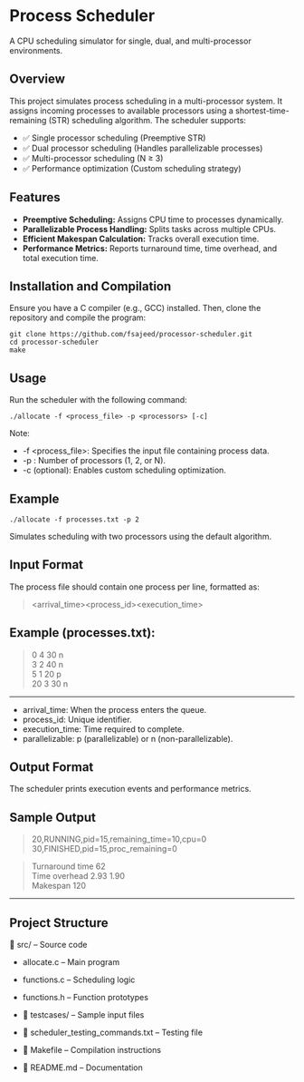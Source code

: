 # Process Scheduler
A CPU scheduling simulator for single, dual, and multi-processor environments.

## Overview
This project simulates process scheduling in a multi-processor system. It assigns incoming processes to available processors using a shortest-time-remaining (STR) scheduling algorithm. The scheduler supports:
- ✅ Single processor scheduling (Preemptive STR)
- ✅ Dual processor scheduling (Handles parallelizable processes)
- ✅ Multi-processor scheduling (N ≥ 3)
- ✅ Performance optimization (Custom scheduling strategy)

## Features
- **Preemptive Scheduling:** Assigns CPU time to processes dynamically.
- **Parallelizable Process Handling:** Splits tasks across multiple CPUs.
- **Efficient Makespan Calculation:** Tracks overall execution time.
- **Performance Metrics:** Reports turnaround time, time overhead, and total execution time.

## Installation and Compilation
Ensure you have a C compiler (e.g., GCC) installed. Then, clone the repository and compile the program:
```
git clone https://github.com/fsajeed/processor-scheduler.git  
cd processor-scheduler  
make
```

## Usage
Run the scheduler with the following command:
```
./allocate -f <process_file> -p <processors> [-c]
```
Note:
* -f <process_file>: Specifies the input file containing process data.
* -p <processors>: Number of processors (1, 2, or N).
* -c (optional): Enables custom scheduling optimization.

## Example
```
./allocate -f processes.txt -p 2
```
Simulates scheduling with two processors using the default algorithm.

## Input Format
The process file should contain one process per line, formatted as:
> <arrival_time><process_id><execution_time><parallelizable>

Example (processes.txt):
----------
> 0 4 30 n  
> 3 2 40 n  
> 5 1 20 p  
> 20 3 30 n
----------
* arrival_time: When the process enters the queue.
* process_id: Unique identifier.
* execution_time: Time required to complete.
* parallelizable: p (parallelizable) or n (non-parallelizable).

## Output Format
The scheduler prints execution events and performance metrics.

Sample Output
-----------------------------------------
> 20,RUNNING,pid=15,remaining_time=10,cpu=0  
> 30,FINISHED,pid=15,proc_remaining=0

> Turnaround time 62  
> Time overhead 2.93 1.90  
> Makespan 120
-----------------------------------------

## Project Structure
📂 src/               – Source code
  * allocate.c        – Main program
  * functions.c       – Scheduling logic
  * functions.h       – Function prototypes

  * 📂 testcases/          – Sample input files

  * 📄 scheduler_testing_commands.txt – Testing file

  * 📄 Makefile            – Compilation instructions

  * 📄 README.md           – Documentation
